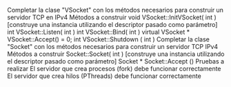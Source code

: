 Completar la clase "VSocket" con los métodos necesarios para construir un servidor TCP en IPv4
Métodos a construir
void VSocket::InitVSocket( int ) [construye una instancia utilizando el descriptor pasado como parámetro]
int VSocket::Listen( int )
int VSocket::Bind( int )
virtual VSocket * VSocket::Accept() = 0;
int VSocket::Shutdown ( int )
Completar la clase "Socket" con los métodos necesarios para construir un servidor TCP IPv4
Métodos a construir
Socket::Socket( int ) [construye una instancia utilizando el descriptor pasado como parámetro]
Socket * Socket::Accept ()
Pruebas a realizar
El servidor que crea procesos (fork) debe funcionar correctamente
El servidor que crea hilos (PThreads) debe funcionar correctamente